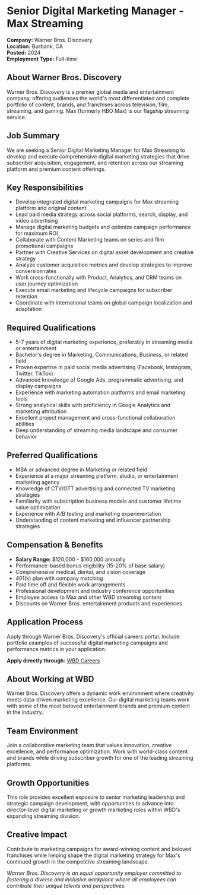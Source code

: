 # Senior Digital Marketing Manager - Max Streaming
**Company:** Warner Bros. Discovery  
**Location:** Burbank, CA  
**Posted:** 2024  
**Employment Type:** Full-time  

## About Warner Bros. Discovery
Warner Bros. Discovery is a premier global media and entertainment company, offering audiences the world's most differentiated and complete portfolio of content, brands, and franchises across television, film, streaming, and gaming. Max (formerly HBO Max) is our flagship streaming service.

## Job Summary
We are seeking a Senior Digital Marketing Manager for Max Streaming to develop and execute comprehensive digital marketing strategies that drive subscriber acquisition, engagement, and retention across our streaming platform and premium content offerings.

## Key Responsibilities
- Develop integrated digital marketing campaigns for Max streaming platform and original content
- Lead paid media strategy across social platforms, search, display, and video advertising
- Manage digital marketing budgets and optimize campaign performance for maximum ROI
- Collaborate with Content Marketing teams on series and film promotional campaigns
- Partner with Creative Services on digital asset development and creative strategy
- Analyze customer acquisition metrics and develop strategies to improve conversion rates
- Work cross-functionally with Product, Analytics, and CRM teams on user journey optimization
- Execute email marketing and lifecycle campaigns for subscriber retention
- Coordinate with international teams on global campaign localization and adaptation

## Required Qualifications
- 5-7 years of digital marketing experience, preferably in streaming media or entertainment
- Bachelor's degree in Marketing, Communications, Business, or related field
- Proven expertise in paid social media advertising (Facebook, Instagram, Twitter, TikTok)
- Advanced knowledge of Google Ads, programmatic advertising, and display campaigns
- Experience with marketing automation platforms and email marketing tools
- Strong analytical skills with proficiency in Google Analytics and marketing attribution
- Excellent project management and cross-functional collaboration abilities
- Deep understanding of streaming media landscape and consumer behavior

## Preferred Qualifications
- MBA or advanced degree in Marketing or related field
- Experience at a major streaming platform, studio, or entertainment marketing agency
- Knowledge of CTV/OTT advertising and connected TV marketing strategies
- Familiarity with subscription business models and customer lifetime value optimization
- Experience with A/B testing and marketing experimentation
- Understanding of content marketing and influencer partnership strategies

## Compensation & Benefits
- **Salary Range:** $120,000 - $160,000 annually
- Performance-based bonus eligibility (15-20% of base salary)
- Comprehensive medical, dental, and vision coverage
- 401(k) plan with company matching
- Paid time off and flexible work arrangements
- Professional development and industry conference opportunities
- Employee access to Max and other WBD streaming content
- Discounts on Warner Bros. entertainment products and experiences

## Application Process
Apply through Warner Bros. Discovery's official careers portal. Include portfolio examples of successful digital marketing campaigns and performance metrics in your application.

**Apply directly through:** [WBD Careers](https://careers.wbd.com/)

## About Working at WBD
Warner Bros. Discovery offers a dynamic work environment where creativity meets data-driven marketing excellence. Our digital marketing teams work with some of the most beloved entertainment brands and premium content in the industry.

## Team Environment
Join a collaborative marketing team that values innovation, creative excellence, and performance optimization. Work with world-class content and brands while driving subscriber growth for one of the leading streaming platforms.

## Growth Opportunities
This role provides excellent exposure to senior marketing leadership and strategic campaign development, with opportunities to advance into director-level digital marketing or growth marketing roles within WBD's expanding streaming division.

## Creative Impact
Contribute to marketing campaigns for award-winning content and beloved franchises while helping shape the digital marketing strategy for Max's continued growth in the competitive streaming landscape.

*Warner Bros. Discovery is an equal opportunity employer committed to fostering a diverse and inclusive workplace where all employees can contribute their unique talents and perspectives.*
